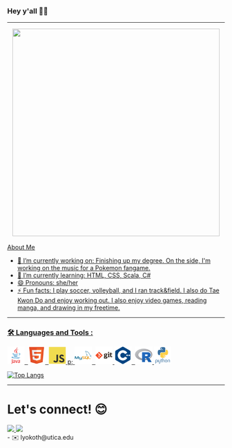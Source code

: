 ### Hey y'all 👋🏿
---
<div align ="center">
 <img src="https://giphy.com/embed/ZBoHqyxmhv85ff3qOI" width="480" height="480" frameBorder="0" class="giphy-embed" allowFullScreen></iframe><p><a href="https://giphy.com/gifs/spotify-bts-mots7-mapofthesoul7-ZBoHqyxmhv85ff3qOI">
 </div
 
<h2>About Me</h2>

- 🔭 I’m currently working on: Finishing up my degree. On the side, I'm working on the music for a Pokemon fangame.
- 🌱 I’m currently learning: HTML, CSS, Scala, C#
- 😄 Pronouns: she/her
- ⚡ Fun facts: I play soccer, volleyball, and I ran track&field. I also do Tae Kwon Do and enjoy working out. I also enjoy video games, reading manga, and drawing in my freetime.

 ---
 
### :hammer_and_wrench: Languages and Tools : 
 <div>
  <img src="https://github.com/devicons/devicon/blob/master/icons/java/java-original-wordmark.svg" title="Java" alt="Java" width="40" height="40"/>&nbsp;
  <img src="https://github.com/devicons/devicon/blob/master/icons/html5/html5-original.svg" title="HTML5" alt="HTML" width="40" height="40"/>&nbsp;
  <img src="https://github.com/devicons/devicon/blob/master/icons/javascript/javascript-original.svg" title="JavaScript" alt="JavaScript" width="40" height="40"/>&nbsp;p;
  <img src="https://github.com/devicons/devicon/blob/master/icons/mysql/mysql-original-wordmark.svg" title="MySQL"  alt="MySQL" width="40" height="40"/>&nbsp;
  <img src="https://github.com/devicons/devicon/blob/master/icons/git/git-original-wordmark.svg" title="Git" **alt="Git" width="40" height="40"/>
  <img src ="https://github.com/devicons/devicon/blob/master/icons/cplusplus/cplusplus-plain.svg" title="C++" alt="C++" width="40" height="40"/>&nbsp;
  <img src ="https://github.com/devicons/devicon/blob/master/icons/r/r-original.svg" title="R" alt="r" width="40" height="40"/>
  <img src ="https://github.com/devicons/devicon/blob/master/icons/python/python-original-wordmark.svg" title="Python" alt ="python" width="40" height="40"/>
</div>
 
 [![Top Langs](https://github-readme-stats.vercel.app/api/top-langs/?username=lyokoth)](https://github.com/anuraghazra/github-readme-stats)


---

<h1>Let's connect! 😊</h1>
<div id ="badges">
 <a href ="https://www.linkedin.com/in/lynette-okoth/">
 <img src ="https://img.shields.io/badge/LinkedIn-blue?logo=linkedin&logoColor=white&style=for-the-badge">
  </a>
  <a href ="https://twitter.com/lyokoth7">
  <img src ="https://img.shields.io/badge/Twitter-blue?style=for-the-badge&logo=twitter&logoColor=white">
  </a>
  </div>
 - ✉️ lyokoth@utica.edu

<div id ="badges">
  <img src="https://komarev.com/ghpvc/?username=lyokoth&style=flat-square&color=blue" alt=""/>
